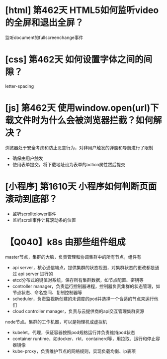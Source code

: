 # [html] 第462天 HTML5如何监听video的全屏和退出全屏？

监听document的fullscreenchange事件

# [css] 第462天 如何设置字体之间的间隙？

letter-spacing

# [js] 第462天 使用window.open(url)下载文件时为什么会被浏览器拦截？如何解决？

浏览器处于安全考虑和防止恶意行为，对非用户触发的弹窗和导航进行了限制
- 确保由用户触发
- 使用表单提交，将下载地址设为表单的action属性然后提交

# [小程序] 第1610天 小程序如何判断页面滚动到底部？

- 监听scrolltolower事件
- 监听scroll事件计算滚动条的位置

# 【Q040】k8s 由那些组件组成

master节点，集群的大脑，负责管理和协调集群中的所有节点，组件有
- api server，核心通信端点，提供集群的状态视图，对集群状态的更改都是通过 api server 进行的
- etcd分布式的键值对系统，保存所有集群数据，如节点配置、密钥等
- controller manager，负责运行控制器进程，控制器负责集群的状态管理，如节点状态、命名空间、复制控制器等
- scheduler，负责监视新创建的未调度的pod并选择一个合适的节点来运行他们
- cloud controller manager，负责与云提供商的api交互管理集群资源

node节点。集群的工作机器，可以是物理机或虚拟机
- kubelet，代理，保证容器按照pod规格运行并负责维持pod状态
- container runtime，如docker、rkt、containerd等，用拉取、运行和停止容器镜像
- kube-proxy，负责维护节点的网络规则，实现负载均衡、ip表项
